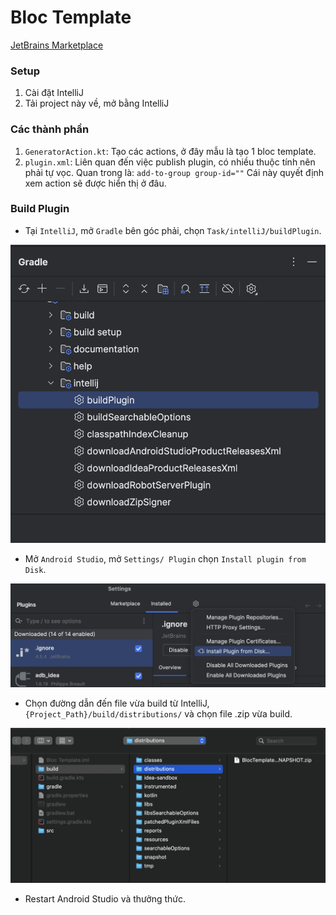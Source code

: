 # Bloc Template

[JetBrains Marketplace](https://plugins.jetbrains.com/plugin/26011-bloctemplate)

### Setup
1. Cài đặt IntelliJ
2. Tải project này về, mở bằng IntelliJ

### Các thành phần
1. `GeneratorAction.kt`: Tạo các actions, ở đây mẫu là tạo 1 bloc template.
2. `plugin.xml`: Liên quan đến việc publish plugin, có nhiều thuộc tính nên phải tự vọc.
Quan trong là:
 `add-to-group group-id=""` Cái này quyết định xem action sẽ được hiển thị ở đâu.
 
### Build Plugin
- Tại `IntelliJ`, mở `Gradle` bên góc phải, chọn `Task/intelliJ/buildPlugin`.

![Build Plugin](https://github.com/hominhtuong/BlocTemplate/blob/main/Resources/build_plugin.png)

- Mở `Android Studio`, mở `Settings/ Plugin` chọn `Install plugin from Disk`.

![Import Plugin](https://github.com/hominhtuong/BlocTemplate/blob/main/Resources/open_android_studio.png)


- Chọn đường dẫn đến file vừa build từ IntelliJ, `{Project_Path}/build/distributions/` và chọn file .zip vừa build.

![Select Plugin](https://github.com/hominhtuong/BlocTemplate/blob/main/Resources/import.png)

- Restart Android Studio và thưởng thức. 



